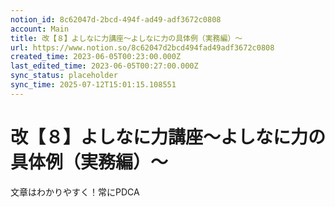 ```yaml
---
notion_id: 8c62047d-2bcd-494f-ad49-adf3672c0808
account: Main
title: 改【８】よしなに力講座〜よしなに力の具体例（実務編）〜
url: https://www.notion.so/8c62047d2bcd494fad49adf3672c0808
created_time: 2023-06-05T00:23:00.000Z
last_edited_time: 2023-06-05T00:27:00.000Z
sync_status: placeholder
sync_time: 2025-07-12T15:01:15.108551
---
```

# 改【８】よしなに力講座〜よしなに力の具体例（実務編）〜

文章はわかりやすく！常にPDCA